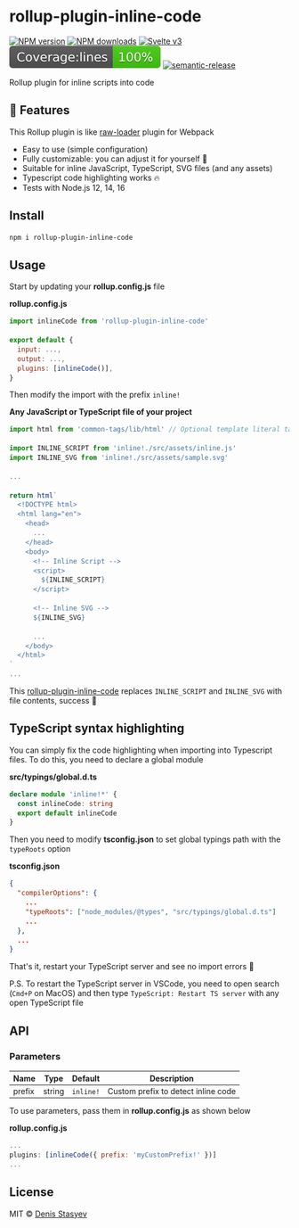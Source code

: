 # rollup-plugin-inline-code

[![NPM version](https://img.shields.io/npm/v/rollup-plugin-inline-code.svg?style=flat)](https://www.npmjs.com/package/rollup-plugin-inline-code) [![NPM downloads](https://img.shields.io/npm/dm/rollup-plugin-inline-code.svg?style=flat)](https://www.npmjs.com/package/rollup-plugin-inline-code) [![Svelte v3](https://img.shields.io/badge/rollup-blueviolet.svg)](https://rollupjs.org/) ![Coverage](./coverage/badge-lines.svg) [![semantic-release](https://img.shields.io/badge/%20%20%F0%9F%93%A6%F0%9F%9A%80-semantic--release-e10079.svg)](https://github.com/semantic-release/semantic-release)

Rollup plugin for inline scripts into code

## :rocket: Features

This Rollup plugin is like [raw-loader](https://v4.webpack.js.org/loaders/raw-loader/) plugin for Webpack

- Easy to use (simple configuration)
- Fully customizable: you can adjust it for yourself :t-rex:
- Suitable for inline JavaScript, TypeScript, SVG files (and any assets)
- Typescript code highlighting works :fire:
- Tests with Node.js 12, 14, 16

## Install

```bash
npm i rollup-plugin-inline-code
```

## Usage

Start by updating your **rollup.config.js** file

**rollup.config.js**

```javascript
import inlineCode from 'rollup-plugin-inline-code'

export default {
  input: ...,
  output: ...,
  plugins: [inlineCode()],
}
```

Then modify the import with the prefix `inline!`

**Any JavaScript or TypeScript file of your project**

```javascript
import html from 'common-tags/lib/html' // Optional template literal tag function to remove spaces inside HTML-like string

import INLINE_SCRIPT from 'inline!./src/assets/inline.js'
import INLINE_SVG from 'inline!./src/assets/sample.svg'

...

return html`
  <!DOCTYPE html>
  <html lang="en">
    <head>
      ...
    </head>
    <body>
      <!-- Inline Script -->
      <script>
        ${INLINE_SCRIPT}
      </script>

      <!-- Inline SVG -->
      ${INLINE_SVG}

      ...
    </body>
  </html>
`
...
```

This [rollup-plugin-inline-code](https://github.com/denisstasyev/rollup-plugin-inline-code) replaces `INLINE_SCRIPT` and `INLINE_SVG` with file contents, success :confetti_ball:

## TypeScript syntax highlighting

You can simply fix the code highlighting when importing into Typescript files. To do this, you need to declare a global module

**src/typings/global.d.ts**

```typescript
declare module 'inline!*' {
  const inlineCode: string
  export default inlineCode
}
```

Then you need to modify **tsconfig.json** to set global typings path with the `typeRoots` option

**tsconfig.json**

```json
{
  "compilerOptions": {
    ...
    "typeRoots": ["node_modules/@types", "src/typings/global.d.ts"]
	...
  },
  ...
}
```

That's it, restart your TypeScript server and see no import errors :tada:

P.S. To restart the TypeScript server in VSCode, you need to open search (`Cmd+P` on MacOS) and then type `TypeScript: Restart TS server` with any open TypeScript file

## API

### Parameters

| Name   | Type   | Default   | Description                         |
| ------ | ------ | --------- | ----------------------------------- |
| prefix | string | `inline!` | Custom prefix to detect inline code |

To use parameters, pass them in **rollup.config.js** as shown below

**rollup.config.js**

```javascript
...
plugins: [inlineCode({ prefix: 'myCustomPrefix!' })]
...
```

## License

MIT &copy; [Denis Stasyev](https://github.com/denisstasyev)
